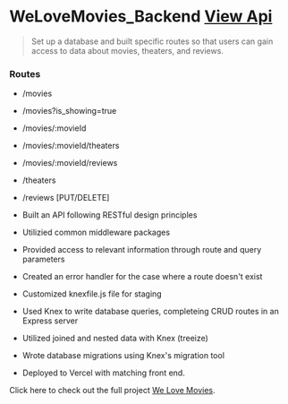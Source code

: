 # WeLoveMovies_Backend [View Api](https://we-love-movies-backend-zeta.vercel.app/movies)
> Set up a database and built specific routes so that users can gain access to data about movies, theaters, and reviews.

### Routes
- /movies
- /movies?is_showing=true
- /movies/:movieId
- /movies/:movieId/theaters
- /movies/:movieId/reviews
- /theaters
- /reviews [PUT/DELETE]

- Built an API following RESTful design principles
- Utilizied common middleware packages
- Provided access to relevant information through route and query parameters
- Created an error handler for the case where a route doesn't exist
- Customized knexfile.js file for staging
- Used Knex to write database queries, completeing CRUD routes in an Express server
- Utilized joined and nested data with Knex (treeize)
- Wrote database migrations using Knex's migration tool
- Deployed to Vercel with matching front end.

Click here to check out the full project [We Love Movies](https://we-love-movies-frontend.vercel.app/).

